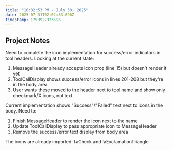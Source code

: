 ```yaml
---
title: "10:02:53 PM - July 30, 2025"
date: 2025-07-31T02:02:53.696Z
timestamp: 1753927373696
---
```


## Project Notes

Need to complete the icon implementation for success/error indicators in tool headers. Looking at the current state:

1. MessageHeader already accepts icon prop (line 15) but doesn't render it yet
2. ToolCallDisplay shows success/error icons in lines 201-208 but they're in the body area
3. User wants these moved to the header next to tool name and show only checkmark/X icons, not text

Current implementation shows "Success"/"Failed" text next to icons in the body. Need to:
1. Finish MessageHeader to render the icon next to the name
2. Update ToolCallDisplay to pass appropriate icon to MessageHeader  
3. Remove the success/error text display from body area

The icons are already imported: faCheck and faExclamationTriangle
